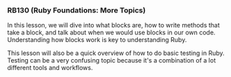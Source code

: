 ### RB130 (Ruby Foundations: More Topics)

In this lesson, we will dive into what blocks are, how to write methods that take a block, and talk about when we would use blocks in our own code. Understanding how blocks work is key to understanding Ruby.

This lesson will also be a quick overview of how to do basic testing in Ruby. Testing can be a very confusing topic because it's a combination of a lot different tools and workflows.
